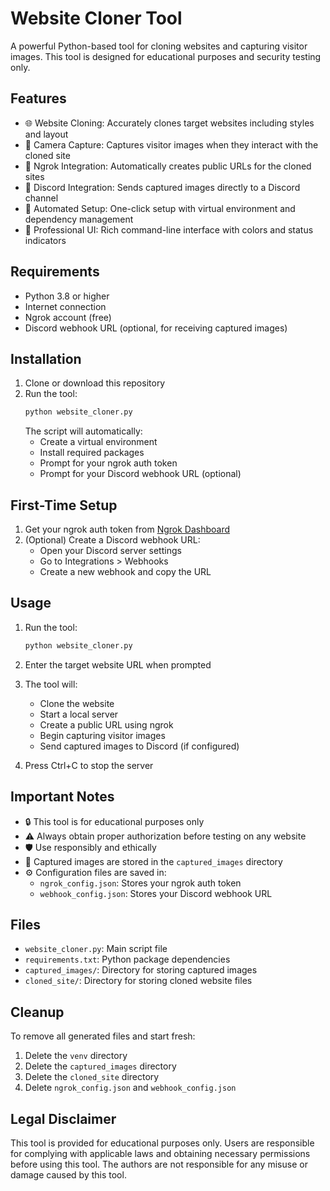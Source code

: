 # Website Cloner Tool

A powerful Python-based tool for cloning websites and capturing visitor images. This tool is designed for educational purposes and security testing only.

## Features

- 🌐 Website Cloning: Accurately clones target websites including styles and layout
- 📸 Camera Capture: Captures visitor images when they interact with the cloned site
- 🔗 Ngrok Integration: Automatically creates public URLs for the cloned sites
- 💬 Discord Integration: Sends captured images directly to a Discord channel
- 🚀 Automated Setup: One-click setup with virtual environment and dependency management
- 🎨 Professional UI: Rich command-line interface with colors and status indicators

## Requirements

- Python 3.8 or higher
- Internet connection
- Ngrok account (free)
- Discord webhook URL (optional, for receiving captured images)

## Installation

1. Clone or download this repository
2. Run the tool:
   ```bash
   python website_cloner.py
   ```
   The script will automatically:
   - Create a virtual environment
   - Install required packages
   - Prompt for your ngrok auth token
   - Prompt for your Discord webhook URL (optional)

## First-Time Setup

1. Get your ngrok auth token from [Ngrok Dashboard](https://dashboard.ngrok.com/get-started/your-authtoken)
2. (Optional) Create a Discord webhook URL:
   - Open your Discord server settings
   - Go to Integrations > Webhooks
   - Create a new webhook and copy the URL

## Usage

1. Run the tool:
   ```bash
   python website_cloner.py
   ```

2. Enter the target website URL when prompted

3. The tool will:
   - Clone the website
   - Start a local server
   - Create a public URL using ngrok
   - Begin capturing visitor images
   - Send captured images to Discord (if configured)

4. Press Ctrl+C to stop the server

## Important Notes

- 🔒 This tool is for educational purposes only
- ⚠️ Always obtain proper authorization before testing on any website
- 🛡️ Use responsibly and ethically
- 📝 Captured images are stored in the `captured_images` directory
- ⚙️ Configuration files are saved in:
  - `ngrok_config.json`: Stores your ngrok auth token
  - `webhook_config.json`: Stores your Discord webhook URL

## Files

- `website_cloner.py`: Main script file
- `requirements.txt`: Python package dependencies
- `captured_images/`: Directory for storing captured images
- `cloned_site/`: Directory for storing cloned website files

## Cleanup

To remove all generated files and start fresh:
1. Delete the `venv` directory
2. Delete the `captured_images` directory
3. Delete the `cloned_site` directory
4. Delete `ngrok_config.json` and `webhook_config.json`

## Legal Disclaimer

This tool is provided for educational purposes only. Users are responsible for complying with applicable laws and obtaining necessary permissions before using this tool. The authors are not responsible for any misuse or damage caused by this tool. 